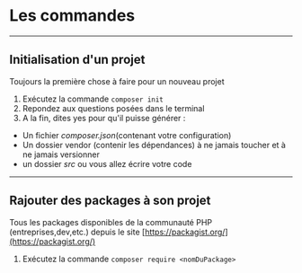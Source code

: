 # Les commandes

---

## Initialisation d'un projet

Toujours la première chose à faire pour un nouveau projet

1. Exécutez la commande `composer init`
2. Repondez aux questions posées dans le terminal
3. A la fin, dites yes pour qu'il puisse générer :
- Un fichier *composer.json*(contenant votre configuration)
- Un dossier vendor (contenir les dépendances) à ne jamais toucher et à ne jamais versionner
- un dossier *src* ou vous allez écrire votre code

---

## Rajouter des packages à son projet

Tous les packages disponibles de la communauté PHP (entreprises,dev,etc.) depuis le site [https://packagist.org/](https://packagist.org/)
1. Exécutez la commande `composer require <nomDuPackage>`
